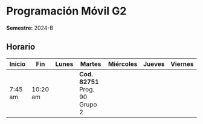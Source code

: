 # Programación Móvil G2

**Semestre:** 2024-B

## Horario

| Inicio  | Fin    | Lunes | Martes                            | Miércoles | Jueves | Viernes |
|---------|--------|-------|---------------------------------|-----------|--------|---------|
| 7:45 am | 10:20 am |       | **Cod. 82751** Prog. 90 Grupo 2 |           |        |         |
